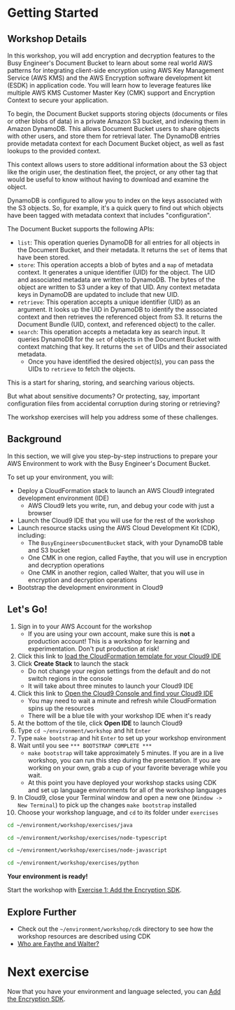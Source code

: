 # Getting Started

## Workshop Details
In this workshop, you will add encryption and decryption features to the Busy Engineer's Document Bucket to learn about some real world AWS patterns for integrating client-side encryption using AWS Key Management Service (AWS KMS) and the AWS Encryption software development kit (ESDK) in application code. You will learn how to leverage features like multiple AWS KMS Customer Master Key (CMK) support and Encryption Context to secure your application.

To begin, the Document Bucket supports storing objects (documents or files or other blobs of data) in a private Amazon S3 bucket, and indexing them in Amazon DynamoDB. This allows Document Bucket users to share objects with other users, and store them for retrieval later. The DynamoDB entries provide metadata context for each Document Bucket object, as well as fast lookups to the provided context.

This context allows users to store additional information about the S3 object like the origin user, the destination fleet, the project, or any other tag that would be useful to know without having to download and examine the object.

DynamoDB is configured to allow you to index on the keys associated with the S3 objects. So, for example, it's a quick query to find out which objects have been tagged with metadata context that includes "configuration".

The Document Bucket supports the following APIs:

* `list`: This operation queries DynamoDB for all entries for all objects in the Document Bucket, and their metadata. It returns the `set` of items that have been stored.
* `store`: This operation accepts a blob of bytes and a `map` of metadata context. It generates a unique identifier (UID) for the object. The UID and associated metadata are written to DynamoDB. The bytes of the object are written to S3 under a key of that UID. Any context metadata keys in DynamoDB are updated to include that new UID.
* `retrieve`: This operation accepts a unique identifier (UID) as an argument. It looks up the UID in DynamoDB to identify the associated context and then retrieves the referenced object from S3. It returns the Document Bundle (UID, context, and referenced object) to the caller.
* `search`: This operation accepts a metadata key as search input. It queries DynamoDB for the `set` of objects in the Document Bucket with context matching that key. It returns the `set` of UIDs and their associated metadata.
    * Once you have identified the desired object(s), you can pass the UIDs to `retrieve` to fetch the objects.

This is a start for sharing, storing, and searching various objects. 

But what about sensitive documents? Or protecting, say, important configuration files from accidental corruption during storing or retrieving? 

The workshop exercises will help you address some of these challenges.

## Background

In this section, we will give you step-by-step instructions to prepare your AWS Environment to work with the Busy Engineer's Document Bucket. 

To set up your environment, you will:

* Deploy a CloudFormation stack to launch an AWS Cloud9 integrated development environment (IDE)
   * AWS Cloud9 lets you write, run, and debug your code with just a browser
* Launch the Cloud9 IDE that you will use for the rest of the workshop
* Launch resource stacks using the AWS Cloud Development Kit (CDK), including:
    * The `BusyEngineersDocumentBucket` stack, with your DynamoDB table and S3 bucket
    * One CMK in one region, called Faythe, that you will use in encryption and decryption operations
    * One CMK in another region, called Walter, that you will use in encryption and decryption operations
* Bootstrap the development environment in Cloud9

## Let's Go!

1. Sign in to your AWS Account for the workshop
    * If you are using your own account, make sure this is **not** a production account! This is a workshop for learning and experimentation. Don't put production at risk!
1. Click this link to <a href="https://us-east-2.console.aws.amazon.com/cloudformation/home?region=us-east-2#/stacks/quickcreate?templateUrl=https%3A%2F%2Fbusy-engineers-cfn.s3.us-east-2.amazonaws.com%2Fdocument-bucket-cloud9-bootstrap.yaml&stackName=BusyEngineersDocumentBucketEnvironment" target="_blank">load the CloudFormation template for your Cloud9 IDE</a>
1. Click **Create Stack** to launch the stack
   * Do not change your region settings from the default and do not switch regions in the console
   * It will take about three minutes to launch your Cloud9 IDE
1. Click this link to <a href="https://us-east-2.console.aws.amazon.com/cloud9/home?region=us-east-2#" target="_blank">Open the Cloud9 Console and find your Cloud9 IDE</a>
   * You may need to wait a minute and refresh while CloudFormation spins up the resources
   * There will be a blue tile with your workshop IDE when it's ready
1. At the bottom of the tile, click **Open IDE** to launch Cloud9
1. Type `cd ~/environment/workshop` and hit `Enter`
1. Type `make bootstrap` and hit `Enter` to set up your workshop environment
1. Wait until you see `*** BOOTSTRAP COMPLETE ***`
   * `make bootstrap` will take approximately 5 minutes. If you are in a live workshop, you can run this step during the presentation. If you are working on your own, grab a cup of your favorite beverage while you wait.
   * At this point you have deployed your workshop stacks using CDK and set up language environments for all of the workshop languages
1. In Cloud9, close your Terminal window and open a new one (`Window -> New Terminal`) to pick up the changes `make bootstrap` installed
1. Choose your workshop language, and `cd` to its folder under `exercises`

```bash tab="Java"
cd ~/environment/workshop/exercises/java
```

```bash tab="Typescript Node.JS"
cd ~/environment/workshop/exercises/node-typescript
```

```bash tab="JavaScript Node.JS"
cd ~/environment/workshop/exercises/node-javascript
```

```bash tab="Python"
cd ~/environment/workshop/exercises/python
```

**Your environment is ready!** 

Start the workshop with [Exercise 1: Add the Encryption SDK](./add-the-encryption-sdk.md).

## Explore Further

* Check out the `~/environment/workshop/cdk` directory to see how the workshop resources are described using CDK
* <a href="https://en.wikipedia.org/wiki/Alice_and_Bob#Cast_of_characters" target="_blank">Who are Faythe and Walter?</a>

# Next exercise

Now that you have your environment and language selected, you can [Add the Encryption SDK](./add-the-encryption-sdk.md).
